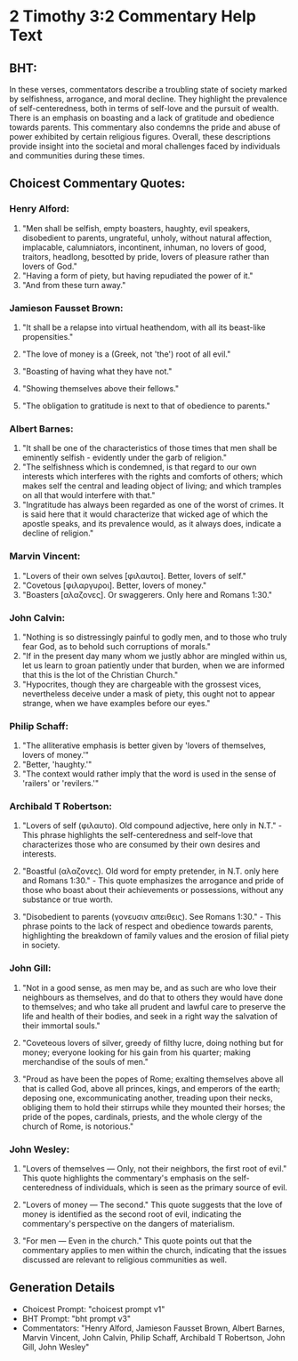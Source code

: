 # 2 Timothy 3:2 Commentary Help Text

## BHT:
In these verses, commentators describe a troubling state of society marked by selfishness, arrogance, and moral decline. They highlight the prevalence of self-centeredness, both in terms of self-love and the pursuit of wealth. There is an emphasis on boasting and a lack of gratitude and obedience towards parents. This commentary also condemns the pride and abuse of power exhibited by certain religious figures. Overall, these descriptions provide insight into the societal and moral challenges faced by individuals and communities during these times.

## Choicest Commentary Quotes:
### Henry Alford:
1. "Men shall be selfish, empty boasters, haughty, evil speakers, disobedient to parents, ungrateful, unholy, without natural affection, implacable, calumniators, incontinent, inhuman, no lovers of good, traitors, headlong, besotted by pride, lovers of pleasure rather than lovers of God." 
2. "Having a form of piety, but having repudiated the power of it." 
3. "And from these turn away."

### Jamieson Fausset Brown:
1. "It shall be a relapse into virtual heathendom, with all its beast-like propensities." 

2. "The love of money is a (Greek, not 'the') root of all evil."

3. "Boasting of having what they have not."

4. "Showing themselves above their fellows."

5. "The obligation to gratitude is next to that of obedience to parents."

### Albert Barnes:
1. "It shall be one of the characteristics of those times that men shall be eminently selfish - evidently under the garb of religion."
2. "The selfishness which is condemned, is that regard to our own interests which interferes with the rights and comforts of others; which makes self the central and leading object of living; and which tramples on all that would interfere with that."
3. "Ingratitude has always been regarded as one of the worst of crimes. It is said here that it would characterize that wicked age of which the apostle speaks, and its prevalence would, as it always does, indicate a decline of religion."

### Marvin Vincent:
1. "Lovers of their own selves [φιλαυτοι]. Better, lovers of self."
2. "Covetous [φιλαργυροι]. Better, lovers of money."
3. "Boasters [αλαζονες]. Or swaggerers. Only here and Romans 1:30."

### John Calvin:
1. "Nothing is so distressingly painful to godly men, and to those who truly fear God, as to behold such corruptions of morals."
2. "If in the present day many whom we justly abhor are mingled within us, let us learn to groan patiently under that burden, when we are informed that this is the lot of the Christian Church."
3. "Hypocrites, though they are chargeable with the grossest vices, nevertheless deceive under a mask of piety, this ought not to appear strange, when we have examples before our eyes."

### Philip Schaff:
1. "The alliterative emphasis is better given by 'lovers of themselves, lovers of money.'" 
2. "Better, 'haughty.'" 
3. "The context would rather imply that the word is used in the sense of 'railers' or 'revilers.'"

### Archibald T Robertson:
1. "Lovers of self (φιλαυτο). Old compound adjective, here only in N.T." - This phrase highlights the self-centeredness and self-love that characterizes those who are consumed by their own desires and interests.

2. "Boastful (αλαζονες). Old word for empty pretender, in N.T. only here and Romans 1:30." - This quote emphasizes the arrogance and pride of those who boast about their achievements or possessions, without any substance or true worth.

3. "Disobedient to parents (γονευσιν απειθεις). See Romans 1:30." - This phrase points to the lack of respect and obedience towards parents, highlighting the breakdown of family values and the erosion of filial piety in society.

### John Gill:
1. "Not in a good sense, as men may be, and as such are who love their neighbours as themselves, and do that to others they would have done to themselves; and who take all prudent and lawful care to preserve the life and health of their bodies, and seek in a right way the salvation of their immortal souls."

2. "Coveteous lovers of silver, greedy of filthy lucre, doing nothing but for money; everyone looking for his gain from his quarter; making merchandise of the souls of men."

3. "Proud as have been the popes of Rome; exalting themselves above all that is called God, above all princes, kings, and emperors of the earth; deposing one, excommunicating another, treading upon their necks, obliging them to hold their stirrups while they mounted their horses; the pride of the popes, cardinals, priests, and the whole clergy of the church of Rome, is notorious."

### John Wesley:
1. "Lovers of themselves — Only, not their neighbors, the first root of evil." This quote highlights the commentary's emphasis on the self-centeredness of individuals, which is seen as the primary source of evil.

2. "Lovers of money — The second." This quote suggests that the love of money is identified as the second root of evil, indicating the commentary's perspective on the dangers of materialism.

3. "For men — Even in the church." This quote points out that the commentary applies to men within the church, indicating that the issues discussed are relevant to religious communities as well.


## Generation Details
- Choicest Prompt: "choicest prompt v1"
- BHT Prompt: "bht prompt v3"
- Commentators: "Henry Alford, Jamieson Fausset Brown, Albert Barnes, Marvin Vincent, John Calvin, Philip Schaff, Archibald T Robertson, John Gill, John Wesley"
